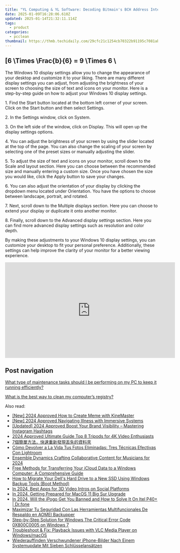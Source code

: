 ```yaml
---
title: "YL Computing & YL Software: Decoding Bitmain's BCH Address Integration Strategies"
date: 2025-01-09T16:28:06.610Z
updated: 2025-01-14T21:32:11.114Z
tags:
  - product
categories:
  - pcclean
thumbnail: https://thmb.techidaily.com/29cfc21c1254cb70322b91195c7081ab1c044155fd0a604dc9fcf1b208976460.jpg
---
```


## \[6 \Times \Frac{b}{6} = 9 \Times 6 \

The Windows 10 display settings allow you to change the appearance of your desktop and customize it to your liking. There are many different display settings you can adjust, from adjusting the brightness of your screen to choosing the size of text and icons on your monitor. Here is a step-by-step guide on how to adjust your Windows 10 display settings. 

1\. Find the Start button located at the bottom left corner of your screen. Click on the Start button and then select Settings.

2\. In the Settings window, click on System.

3\. On the left side of the window, click on Display. This will open up the display settings options. 

4\. You can adjust the brightness of your screen by using the slider located at the top of the page. You can also change the scaling of your screen by selecting one of the preset sizes or manually adjusting the slider.

5\. To adjust the size of text and icons on your monitor, scroll down to the Scale and layout section. Here you can choose between the recommended size and manually entering a custom size. Once you have chosen the size you would like, click the Apply button to save your changes.

6\. You can also adjust the orientation of your display by clicking the dropdown menu located under Orientation. You have the options to choose between landscape, portrait, and rotated.

7\. Next, scroll down to the Multiple displays section. Here you can choose to extend your display or duplicate it onto another monitor.

8\. Finally, scroll down to the Advanced display settings section. Here you can find more advanced display settings such as resolution and color depth. 

By making these adjustments to your Windows 10 display settings, you can customize your desktop to fit your personal preference. Additionally, these settings can help improve the clarity of your monitor for a better viewing experience.

<!-- affiliate ads begin -->
<iframe width="560" height="315" src="https://www.youtube.com/embed/pejPLJBLmXw?si=WD97jA3doqbMCkCX" title="YouTube video player" frameborder="0" allow="accelerometer; autoplay; clipboard-write; encrypted-media; gyroscope; picture-in-picture; web-share" referrerpolicy="strict-origin-when-cross-origin" allowfullscreen></iframe>
<!-- affiliate ads end -->

## Post navigation

[What type of maintenance tasks should I be performing on my PC to keep it running efficiently?](https://tools.techidaily.com/pcclean/products/)

[What is the best way to clean my computer’s registry?](https://tools.techidaily.com/pcclean/products/)

<ins class="adsbygoogle"
     style="display:block"
     data-ad-format="autorelaxed"
     data-ad-client="ca-pub-7571918770474297"
     data-ad-slot="1223367746"></ins>

<ins class="adsbygoogle"
     style="display:block"
     data-ad-client="ca-pub-7571918770474297"
     data-ad-slot="8358498916"
     data-ad-format="auto"
     data-full-width-responsive="true"></ins>

<span class="atpl-alsoreadstyle">Also read:</span>
<div><ul>
<li><a href="https://fox-boxes.techidaily.com/new-2024-approved-how-to-create-meme-with-kinemaster/"><u>[New] 2024 Approved How to Create Meme with KineMaster</u></a></li>
<li><a href="https://vp-tips.techidaily.com/new-2024-approved-navigating-illness-with-immersive-systems/"><u>[New] 2024 Approved Navigating Illness with Immersive Systems</u></a></li>
<li><a href="https://instagram-clips.techidaily.com/updated-2024-approved-boost-your-brand-visibility-mastering-instagram-hashtags/"><u>[Updated] 2024 Approved Boost Your Brand Visibility – Mastering Instagram Hashtags</u></a></li>
<li><a href="https://fox-hovers.techidaily.com/2024-approved-ultimate-guide-top-8-tripods-for-4k-video-enthusiasts/"><u>2024 Approved Ultimate Guide Top 8 Tripods for 4K Video Enthusiasts</u></a></li>
<li><a href="https://win-hot.techidaily.com/1728508692236-7/"><u>7個簡單方法，快速重新發現丟失的資料夾</u></a></li>
<li><a href="https://win-hot.techidaily.com/como-devolver-a-la-vida-tus-fotos-eliminadas-tres-tecnicas-efectivas-con-lightroom/"><u>Cómo Devolver a La Vida Tus Fotos Eliminadas: Tres Técnicas Efectivas Con Lightroom</u></a></li>
<li><a href="https://youtube-sure.techidaily.com/ble-dynamics-crafting-collaborative-content-for-musicians-for-2024/"><u>Ensemble Dynamics Crafting Collaborative Content for Musicians for 2024</u></a></li>
<li><a href="https://win-hot.techidaily.com/free-methods-for-transferring-your-icloud-data-to-a-windows-computer-a-comprehensive-guide/"><u>Free Methods for Transferring Your iCloud Data to a Windows Computer: A Comprehensive Guide</u></a></li>
<li><a href="https://win-hot.techidaily.com/how-to-migrate-your-dells-hard-drive-to-a-new-ssd-using-windows-backup-tools-boot-method/"><u>How to Migrate Your Dell's Hard Drive to a New SSD Using Windows Backup Tools (Boot Method)</u></a></li>
<li><a href="https://youtube-videos.techidaily.com/in-2024-best-apps-for-3d-video-intros-on-social-platforms/"><u>In 2024, Best Apps for 3D Video Intros on Social Platforms</u></a></li>
<li><a href="https://some-techniques.techidaily.com/in-2024-getting-prepared-for-macos-11-big-sur-upgrade/"><u>In 2024, Getting Prepared for MacOS 11 Big Sur Upgrade</u></a></li>
<li><a href="https://phone-solutions.techidaily.com/in-2024-will-the-ipogo-get-you-banned-and-how-to-solve-it-on-itel-p40plus-drfone-by-drfone-virtual-android/"><u>In 2024, Will the iPogo Get You Banned and How to Solve It On Itel P40+ | Dr.fone</u></a></li>
<li><a href="https://win-hot.techidaily.com/maximizar-tu-seguridad-con-las-herramientas-multifuncionales-de-respaldo-en-aomei-backupper/"><u>Maximizar Tu Seguridad Con Las Herramientas Multifuncionales De Respaldo en AOMEI Backupper</u></a></li>
<li><a href="https://win-hot.techidaily.com/step-by-step-solution-for-windows-the-critical-error-code-0x800c0005-on-windows-7/"><u>Step-by-Step Solution for Windows The Critical Error Code 0X800C0005 on Windows 7</u></a></li>
<li><a href="https://media-tips.techidaily.com/troubleshoot-and-fix-playback-issues-with-vlc-media-player-on-windowsmacos/"><u>Troubleshoot & Fix: Playback Issues with VLC Media Player on Windows/macOS</u></a></li>
<li><a href="https://win-hot.techidaily.com/wiederauffinden-verschwundener-iphone-bilder-nach-einem-systemupdate-mit-sieben-schlusselansatzen/"><u>Wiederauffinden Verschwundener iPhone-Bilder Nach Einem Systemupdate Mit Sieben Schlüsselansätzen</u></a></li>
</ul></div>

